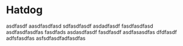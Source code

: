 # Hatdog



asdfasdf
aasdfasdfasd
sdfasdfasdf
asdadfasdf
fasdfasdfasd
asdfasdfasdfas
fasdfads
asdasdfasdf
fasdfasdf
asdfasasdfas
dfdfasdf
adfsfasdfas
asfsdfasdfadfasdfas